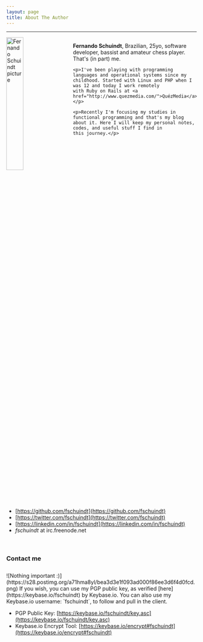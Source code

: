 ```yaml
---
layout: page
title: About The Author
---
```


* * *

<div style="width: 100%">
  <img style="width: 30%; float: left;" src="https://s30.postimg.org/6ism3x9b5/fernando_schuindt.jpg" alt="Fernando Schuindt picture" />

  <div style="width: 65%; float: right;">
    <p><strong>Fernando Schuindt</strong>, Brazilian, 25yo, software developer, bassist and amateur
    chess player. That's (in part) me.</p>

    <p>I've been playing with programming languages and operational systems since my
    childhood. Started with Linux and PHP when I was 12 and today I work remotely
    with Ruby on Rails at <a href="http://www.quezmedia.com/">QuézMedia</a>.</p>

    <p>Recently I'm focusing my studies in functional programming and that's my blog
    about it. Here I will keep my personal notes, codes, and useful stuff I find in
    this journey.</p>
  </div>

  <div style="clear: both;">
  </div>
</div>

<div style="height: 60px;">
</div>

+ [https://github.com/fschuindt](https://github.com/fschuindt)
+ [https://twitter.com/fschuindt](https://twitter.com/fschuindt)
+ [https://linkedin.com/in/fschuindt](https://linkedin.com/in/fschuindt)
+ *fschuindt* at irc.freenode.net

<div style="height: 20px;"></div>
<h3>Contact me</h3>
<div style="height: 10px;"></div>
![Nothing important :)](https://s28.postimg.org/a71hma8yl/bea3d3e1f093ad000f86ee3d6f4d0fcd.png)
If you wish, you can use my PGP public key, as verified [here](https://keybase.io/fschuindt) by Keybase.io.  
You can also use my Keybase.io username: `fschuindt`, to follow and pull in the client.

+ PGP Public Key: [https://keybase.io/fschuindt/key.asc](https://keybase.io/fschuindt/key.asc)
+ Keybase.io Encrypt Tool: [https://keybase.io/encrypt#fschuindt](https://keybase.io/encrypt#fschuindt)
